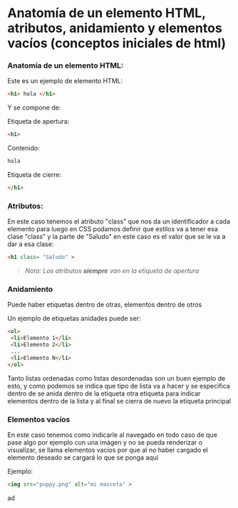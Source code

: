# Anatomía de un elemento HTML, atributos, anidamiento y elementos vacíos (conceptos iniciales de html)


### Anatomía de un elemento HTML:

Este es un ejemplo de elemento HTML:
 ```html
 <h1> hola </h1> 
 ```

Y se compone de:

Etiqueta de apertura:
 ```html
 <h1> 
 ```

Contenido:
 ```html
 hola 
 ```

Etiqueta de cierre: 
 ```html
 </h1> 
 ```

### Atributos:
En este caso tenemos el atributo "class" que nos da un identificador a cada elemento para luego en CSS podamos definir que estilos va a tener esa clase "class" y la parte de "Saludo" en este caso es el valor que se le va a dar a esa clase:
 ```html
 <h1 class= "Saludo" > 
 ```
>*Nota: Los atributos **siempre** van en la etiqueta de apertura*

### Anidamiento

Puede haber etiquetas dentro de otras, elementos dentro de otros 

Un ejemplo de etiquetas anidades puede ser:

 ```html
<ol>
  <li>Elemento 1</li>
  <li>Elemento 2</li>
  ...
  <li>Elemento N</li>
</ol>
 ```

Tanto listas ordenadas como listas desordenadas son un buen ejemplo de esto, y como podemos se indica que tipo de lista va a hacer y se especifica dentro de se anida dentro de la etiqueta otra etiqueta para indicar elementos dentro de la lista y al final se cierra de nuevo la etiqueta principal

### Elementos vacíos

En este caso tenemos como indicarle al navegado en todo caso de que pase algo por ejemplo cun una imágen y no se pueda renderizar o visualizar, se llama elementos vacíos por que al no haber cargado el elemento deseado se cargará lo que se ponga aquí

Ejemplo:
 ```html
<img src="puppy.png" alt="mi mascota" > 
 ```
 
 ad
